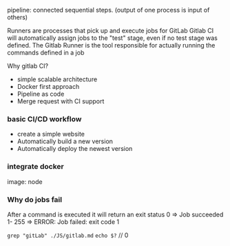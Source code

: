 pipeline:
connected sequential steps. (output of one process is input of others)



Runners are processes that pick up and execute jobs for GitLab
Gitlab CI will automatically assign jobs to the "test" stage, even if no test stage was defined.
The Gitlab Runner is the tool responsible for actually running the commands defined in a job


Why gitlab CI?
- simple scalable architecture
- Docker first approach
- Pipeline as code
- Merge request with CI support

### basic CI/CD workflow

- create a simple website
- Automatically build a new version
- Automatically deploy the newest version


### integrate docker
image: node

### Why do jobs fail
After a command is executed it will return an exit status
0 => Job succeeded
1- 255 => ERROR: Job failed: exit code 1

`grep "gitLab" ./JS/gitlab.md` 
`echo $?` // 0

